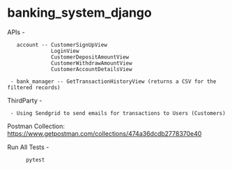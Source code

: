 # banking_system_django

APIs - 

       account -- CustomerSignUpView
                  LoginView
                  CustomerDepositAmountView
                  CustomerWithdrawAmountView
                  CustomerAccountDetailsView
       
     - bank_manager -- GetTransactionHistoryView (returns a CSV for the filtered records)


ThirdParty - 

     - Using Sendgrid to send emails for transactions to Users (Customers)


Postman Collection: https://www.getpostman.com/collections/474a36dcdb2778370e40


Run All Tests -
          
          pytest
